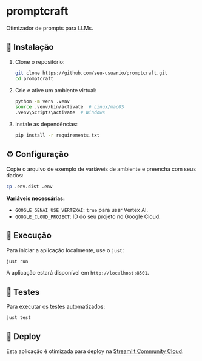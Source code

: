# promptcraft

Otimizador de prompts para LLMs.

## 🚀 Instalação

1. Clone o repositório:
   ```bash
   git clone https://github.com/seu-usuario/promptcraft.git
   cd promptcraft
   ```

2. Crie e ative um ambiente virtual:
   ```bash
   python -m venv .venv
   source .venv/bin/activate  # Linux/macOS
   .venv\Scripts\activate  # Windows
   ```

3. Instale as dependências:
   ```bash
   pip install -r requirements.txt
   ```

## ⚙️ Configuração

Copie o arquivo de exemplo de variáveis de ambiente e preencha com seus dados:

```bash
cp .env.dist .env
```

**Variáveis necessárias:**
- `GOOGLE_GENAI_USE_VERTEXAI`: `true` para usar Vertex AI.
- `GOOGLE_CLOUD_PROJECT`: ID do seu projeto no Google Cloud.

## 🏃 Execução

Para iniciar a aplicação localmente, use o `just`:

```bash
just run
```

A aplicação estará disponível em `http://localhost:8501`.

## 🧪 Testes

Para executar os testes automatizados:

```bash
just test
```

## 🚢 Deploy

Esta aplicação é otimizada para deploy na [Streamlit Community Cloud](https://streamlit.io/cloud).
